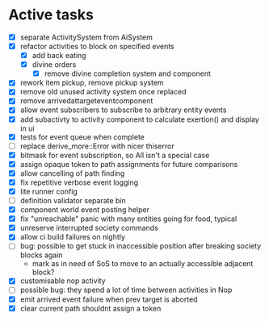 # Active tasks

* [X] separate ActivitySystem from AiSystem
* [X] refactor activities to block on specified events
	* [X] add back eating
	* [X] divine orders
		* [X] remove divine completion system and component
* [X] rework item pickup, remove pickup system
* [X] remove old unused activity system once replaced
* [X] remove arrivedattargeteventcomponent
* [X] allow event subscribers to subscribe to arbitrary entity events
* [X] add subactivty to activity component to calculate exertion() and display in ui
* [X] tests for event queue when complete
* [ ] replace derive_more::Error with nicer thiserror
* [X] bitmask for event subscription, so All isn't a special case
* [X] assign opaque token to path assignments for future comparisons
* [X] allow cancelling of path finding
* [X] fix repetitive verbose event logging
* [X] lite runner config
* [ ] definition validator separate bin
* [X] component world event posting helper
* [X] fix "unreachable" panic with many entities going for food, typical
* [X] unreserve interrupted society commands
* [X] allow ci build failures on nightly
* [ ] bug: possible to get stuck in inaccessible position after breaking society blocks again
	* mark as in need of SoS to move to an actually accessible adjacent block?
* [X] customisable nop activity
* [ ] possible bug: they spend a lot of time between activities in Nop
* [X] emit arrived event failure when prev target is aborted
* [X] clear current path shouldnt assign a token
